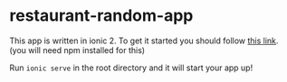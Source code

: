 # restaurant-random-app

This app is written in ionic 2. To get it started you should follow [this link](https://ionicframework.com/docs/v2/intro/installation/). (you will need npm installed for this)

Run `ionic serve` in the root directory and it will start your app up!
